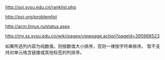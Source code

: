 http://soj.sysu.edu.cn/ranklist.php

http://poj.org/problemlist

http://acm.timus.ru/status.aspx

http://my.ss.sysu.edu.cn/wiki/pages/viewpage.action?pageId=395968523

如果所选列内容为纯数值，则按数值大小排序，否则一律按字符串排序。
暂不支持对单元格含链接或其他标签的列排序。